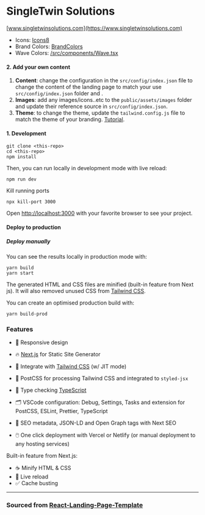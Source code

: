 # SingleTwin Solutions

[www.singletwinsolutions.com](https://www.singletwinsolutions.com)

* Icons: [Icons8](https://icons8.com)
* Brand Colors: [BrandColors](https://brandcolors.net/)
* Wave Colors: [/src/components/Wave.tsx](/src/components/Wave.tsx)
#### 2. Add your own content

 1. **Content**: change the configuration in the ```src/config/index.json``` file to change the content of the landing page to match your use ```src/config/index.json```  folder and .
 2. **Images**:  add any images/icons..etc to the ```public/assets/images```  folder and update their reference source in ```src/config/index.json```.
 3. **Theme**:  to change the theme, update the ```tailwind.config.js```  file to match the theme of your branding. [Tutorial](https://tailwindcss.com/docs/configuration).


#### 1. Development
```
git clone <this-repo>
cd <this-repo>
npm install
```

Then, you can run locally in development mode with live reload:
```
npm run dev 
```

Kill running ports 

```
npx kill-port 3000 
```

Open <http://localhost:3000> with your favorite browser to see your project.


#### Deploy to production
 
##### Deploy manually

You can see the results locally in production mode with:

  ```
yarn build
yarn start
```

The generated HTML and CSS files are minified (built-in feature from Next js). It will also removed unused CSS from [Tailwind CSS](https://tailwindcss.com).

You can create an optimised production build with:

```
yarn build-prod
```




### Features

- 📱  Responsive design
- 🔥 [Next.js](https://nextjs.org) for Static Site Generator

- 🎨 Integrate with [Tailwind CSS](https://tailwindcss.com) (w/ JIT mode)

- 💅 PostCSS for processing Tailwind CSS and integrated to `styled-jsx`

- 🎉 Type checking [TypeScript](https://www.typescriptlang.org)

- 🗂 VSCode configuration: Debug, Settings, Tasks and extension for PostCSS, ESLint, Prettier, TypeScript

- 🤖 SEO metadata, JSON-LD and Open Graph tags with Next SEO

- 🖱️ One click deployment with Vercel or Netlify (or manual deployment to any hosting services)

Built-in feature from Next.js:

- ☕ Minify HTML & CSS
- 💨 Live reload
- ✅ Cache busting



 



---

### Sourced from <a href="https://github.com/issaafalkattan/React-Landing-Page-Template">React-Landing-Page-Template</a>
